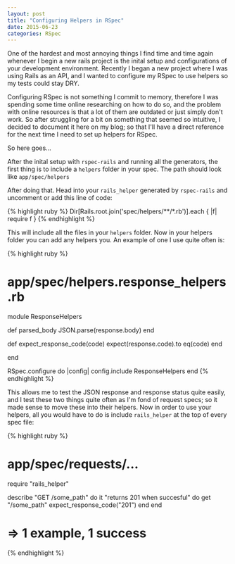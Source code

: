 ```yaml
---
layout: post
title: "Configuring Helpers in RSpec"
date: 2015-06-23
categories: RSpec
---
```


One of the hardest and most annoying things I find time and time again whenever I begin a new rails project is the inital setup and configurations of your development environment. Recently I began a new project where I was using Rails as an API, and I wanted to configure my RSpec to use helpers so my tests could stay DRY.

Configuring RSpec is not something I commit to memory, therefore I was spending some time online researching on how to do so, and the problem with online resources is that a lot of them are outdated or just simply don't work. So after struggling for a bit on something that seemed so intuitive, I decided to document it here on my blog; so that I'll have a direct reference for the next time I need to set up helpers for RSpec.

So here goes...

After the inital setup with `rspec-rails` and running all the generators, the first thing is to include a `helpers` folder in your spec. The path should look like `app/spec/helpers`

After doing that. Head into your `rails_helper` generated by `rspec-rails` and uncomment or add this line of code:

{% highlight ruby %}
Dir[Rails.root.join('spec/helpers/**/*.rb')].each { |f| require f }
{% endhighlight %}
<br>

This will include all the files in your `helpers` folder. Now in your helpers folder you can add any helpers you. An example of one I use quite often is:

{% highlight ruby %}
# app/spec/helpers.response_helpers.rb

module ResponseHelpers

  def parsed_body
    JSON.parse(response.body)
  end 

  def expect_response_code(code)
    expect(response.code).to eq(code)
  end

end

RSpec.configure do |config|
  config.include ResponseHelpers
end
{% endhighlight %}
<br>

This allows me to test the JSON response and response status quite easily, and I test these two things quite often as I'm fond of request specs; so it made sense to move these into their helpers. Now in order to use your helpers, all you would have to do is include `rails_helper` at the top of every spec file:

{% highlight ruby %}
# app/spec/requests/...

require "rails_helper"

describe "GET /some_path" do
  it "returns 201 when succesful" do
    get "/some_path"
    expect_response_code("201")
  end
end

# => 1 example, 1 success
{% endhighlight %}